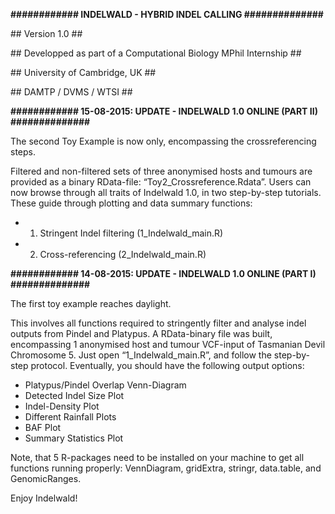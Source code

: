 <b>############ INDELWALD - HYBRID INDEL CALLING ##############</b>

<p>## Version 1.0 ##</p>
<p>## Developped as part of a Computational Biology MPhil Internship ##</p>
<p>## University of Cambridge, UK ##</p>
<p>## DAMTP / DVMS / WTSI ##</p>

<b>############ 15-08-2015: UPDATE - INDELWALD 1.0 ONLINE (PART II) ##############</b>

The second Toy Example is now only, encompassing the crossreferencing steps.

Filtered and non-filtered sets of three anonymised hosts and tumours are provided as a binary RData-file: “Toy2_Crossreference.Rdata”. Users can now browse through all traits of Indelwald 1.0, in two step-by-step tutorials. These guide through plotting and data summary functions: 

- 1. Stringent Indel filtering (1_Indelwald_main.R)
- 2. Cross-referencing (2_Indelwald_main.R)



<b>############ 14-08-2015: UPDATE - INDELWALD 1.0 ONLINE (PART I) ##############</b>

The first toy example reaches daylight.

This involves all functions required to stringently filter and analyse
indel outputs from Pindel and Platypus. A RData-binary file was built, encompassing 1 anonymised
host and tumour VCF-input of Tasmanian Devil Chromosome 5. Just open “1_Indelwald_main.R”, and follow the step-by-step protocol. Eventually, you should have the following output options:
- Platypus/Pindel Overlap Venn-Diagram
- Detected Indel Size Plot
- Indel-Density Plot
- Different Rainfall Plots
- BAF Plot
- Summary Statistics Plot

Note, that 5 R-packages need to be installed on your machine to get all
functions running properly: VennDiagram, gridExtra, stringr, data.table,
and GenomicRanges.

Enjoy Indelwald!
